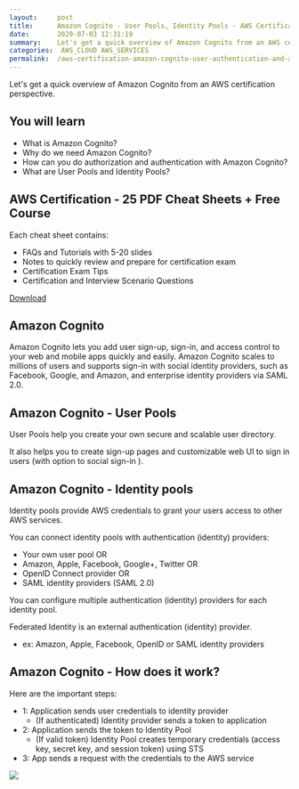 ```yaml
---
layout:     post
title:      Amazon Cognito - User Pools, Identity Pools - AWS Certification
date:       2020-07-03 12:31:19
summary:    Let's get a quick overview of Amazon Cognito from an AWS certification perspective. 
categories:  AWS_CLOUD AWS_SERVICES
permalink:  /aws-certification-amazon-cognito-user-authentication-and-authorization
---
```


Let's get a quick overview of Amazon Cognito from an AWS certification perspective. 

## You will learn

- What is Amazon Cognito?
- Why do we need Amazon Cognito?
- How can you do authorization and authentication with Amazon Cognito?
- What are User Pools and Identity Pools?

## AWS Certification - 25 PDF Cheat Sheets + Free Course

Each cheat sheet contains:
- FAQs and Tutorials with 5-20 slides
- Notes to quickly review and prepare for certification exam
- Certification Exam Tips
- Certification and Interview Scenario Questions

<div>
 <a href="https://links.in28minutes.com/cloud-in28minutes-teachable-free-link" target="_blank" class="button instagram">Download</a>
</div>


## Amazon Cognito

Amazon Cognito lets you add user sign-up, sign-in, and access control to your web and mobile apps quickly and easily. Amazon Cognito scales to millions of users and supports sign-in with social identity providers, such as Facebook, Google, and Amazon, and enterprise identity providers via SAML 2.0.

## Amazon Cognito - User Pools

User Pools help you create your own secure and scalable user directory.

It also helps you to create sign-up pages and customizable web UI to sign in users (with option to social sign-in ).

## Amazon Cognito - Identity pools

Identity pools provide AWS credentials to grant your users access to other AWS services.

You can connect identity pools with authentication (identity) providers:
- Your own user pool OR
- Amazon, Apple, Facebook, Google+, Twitter OR
- OpenID Connect provider OR
- SAML identity providers (SAML 2.0)

You can configure multiple authentication (identity) providers for each identity pool.

Federated Identity is an external authentication (identity) provider.
- ex: Amazon, Apple, Facebook, OpenID or SAML identity providers
	

## Amazon Cognito - How does it work?

Here are the important steps:
- 1: Application sends user credentials to identity provider
	- (If authenticated) Identity provider sends a token to application
- 2: Application sends the token to Identity Pool
	- (If valid token) Identity Pool creates temporary credentials (access key, secret key, and session token) using STS
- 3: App sends a request with the credentials to the AWS service

![](/images/aws/03-serverless/05-cognito.png)
